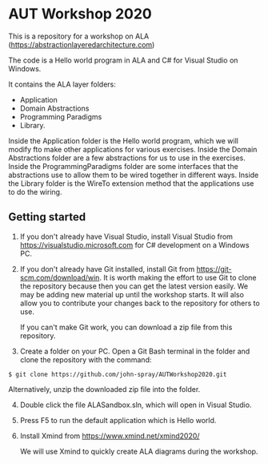 # AUT Workshop 2020 

This is a repository for a workshop on ALA (https://abstractionlayeredarchitecture.com)

The code is a Hello world program in ALA and C# for Visual Studio on Windows.

It contains the ALA layer folders:

* Application
* Domain Abstractions
* Programming Paradigms
* Library.

Inside the Application folder is the Hello world program, which we will modify fto make other applications for various exercises.
Inside the Domain Abstractions folder are a few abstractions for us to use in the exercises.
Inside the ProgrammingParadigms folder are some interfaces that the abstractions use to allow them to be wired together in different ways.
Inside the Library folder is the WireTo extension method that the applications use to do the wiring. 


## Getting started

1. If you don't already have Visual Studio, install Visual Studio from https://visualstudio.microsoft.com for C# development on a Windows PC.

2. If you don't already have Git installed, install Git from https://git-scm.com/download/win. It is worth making the effort to use Git to clone the repository because then you can get the latest version easily. We may be adding new material up until the workshop starts. It will also allow you to contribute your changes back to the repository for others to use. 

    If you can't make Git work, you can download a zip file from this repository.

3. Create a folder on your PC. Open a Git Bash terminal in the folder and clone the repository with the command:
```
$ git clone https://github.com/john-spray/AUTWorkshop2020.git
```
Alternatively, unzip the downloaded zip file into the folder.

4. Double click the file ALASandbox.sln, which will open in Visual Studio.

5. Press F5 to run the default application which is Hello world.

6. Install Xmind from https://www.xmind.net/xmind2020/

    We will use Xmind to quickly create ALA diagrams during the workshop.

